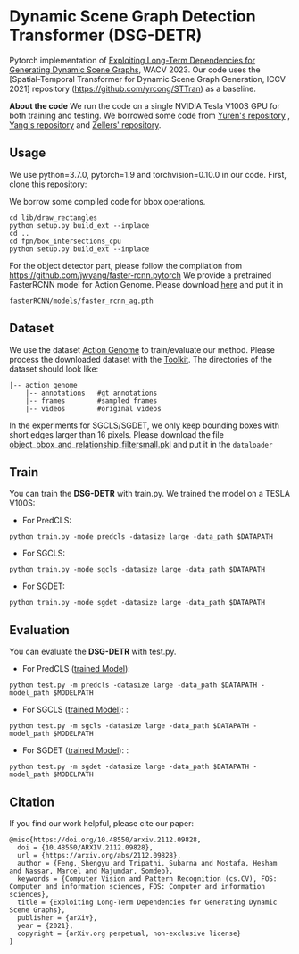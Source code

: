 # Dynamic Scene Graph Detection Transformer (DSG-DETR)
Pytorch implementation of [Exploiting Long-Term Dependencies for Generating Dynamic Scene Graphs](https://arxiv.org/abs/2112.09828), WACV 2023. Our code uses the [Spatial-Temporal Transformer for Dynamic Scene Graph Generation, ICCV 2021] repository (https://github.com/yrcong/STTran) as a baseline. 


**About the code**
We run the code on a single  NVIDIA Tesla V100S GPU for both training and testing. We borrowed some code from [Yuren's repository](https://github.com/yrcong/STTran)  ,  [Yang's repository](https://github.com/jwyang/faster-rcnn.pytorch) and [Zellers' repository](https://github.com/rowanz/neural-motifs).

## Usage
We use python=3.7.0, pytorch=1.9 and torchvision=0.10.0 in our code. First, clone this repository:
<!-- ```git clone https://github.com/Shengyu-Feng/STSG.git ``` --> 
We borrow some compiled code for bbox operations.
```
cd lib/draw_rectangles
python setup.py build_ext --inplace
cd ..
cd fpn/box_intersections_cpu
python setup.py build_ext --inplace
```
For the object detector part, please follow the compilation from https://github.com/jwyang/faster-rcnn.pytorch
We provide a pretrained FasterRCNN model for Action Genome. Please download [here](https://drive.google.com/file/d/1-u930Pk0JYz3ivS6V_HNTM1D5AxmN5Bs/view?usp=sharing) and put it in 
```
fasterRCNN/models/faster_rcnn_ag.pth
```

## Dataset
We use the dataset [Action Genome](https://www.actiongenome.org/#download) to train/evaluate our method. Please process the downloaded dataset with the [Toolkit](https://github.com/JingweiJ/ActionGenome). The directories of the dataset should look like:
```
|-- action_genome
    |-- annotations   #gt annotations
    |-- frames        #sampled frames
    |-- videos        #original videos
```
 In the experiments for SGCLS/SGDET, we only keep bounding boxes with short edges larger than 16 pixels. Please download the file [object_bbox_and_relationship_filtersmall.pkl](https://drive.google.com/file/d/19BkAwjCw5ByyGyZjFo174Oc3Ud56fkaT/view?usp=sharing) and put it in the ```dataloader```

## Train
You can train the **DSG-DETR** with train.py. We trained the model on a TESLA V100S:
+ For PredCLS: 
```
python train.py -mode predcls -datasize large -data_path $DATAPATH 
```
+ For SGCLS: 
```
python train.py -mode sgcls -datasize large -data_path $DATAPATH 
```
+ For SGDET: 
```
python train.py -mode sgdet -datasize large -data_path $DATAPATH 
```

## Evaluation
You can evaluate the **DSG-DETR** with test.py.
+ For PredCLS ([trained Model](https://drive.google.com/file/d/18oFR8hfH3W84AYjR1yktsjQKeIlKbilo/view?usp=sharing)): 
```
python test.py -m predcls -datasize large -data_path $DATAPATH -model_path $MODELPATH
```
+ For SGCLS ([trained Model](https://drive.google.com/file/d/1E3fTGyh7Uhcsy7nBfrrY0t3jIi88uclF/view?usp=sharing)): : 
```
python test.py -m sgcls -datasize large -data_path $DATAPATH -model_path $MODELPATH
```
+ For SGDET ([trained Model](https://drive.google.com/file/d/19qW2x61eXBhQ2x3liJSRmKOF6zKqtYjV/view?usp=sharing)): : 
```
python test.py -m sgdet -datasize large -data_path $DATAPATH -model_path $MODELPATH
```


## Citation

If you find our work helpful, please cite our paper:

```
@misc{https://doi.org/10.48550/arxiv.2112.09828,
  doi = {10.48550/ARXIV.2112.09828},
  url = {https://arxiv.org/abs/2112.09828},
  author = {Feng, Shengyu and Tripathi, Subarna and Mostafa, Hesham and Nassar, Marcel and Majumdar, Somdeb},
  keywords = {Computer Vision and Pattern Recognition (cs.CV), FOS: Computer and information sciences, FOS: Computer and information sciences},
  title = {Exploiting Long-Term Dependencies for Generating Dynamic Scene Graphs},
  publisher = {arXiv},
  year = {2021},
  copyright = {arXiv.org perpetual, non-exclusive license}
}

```
